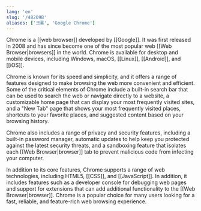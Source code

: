 ```yaml
---
lang: 'en'
slug: '/48209B'
aliases: ['크롬', 'Google Chrome']
---
```


Chrome is a [[web browser]] developed by [[Google]]. It was first released in 2008 and has since become one of the most popular web [[Web Browser|browsers]] in the world. Chrome is available for desktop and mobile devices, including Windows, macOS, [[Linux]], [[Android]], and [[iOS]].

Chrome is known for its speed and simplicity, and it offers a range of features designed to make browsing the web more convenient and efficient. Some of the critical elements of Chrome include a built-in search bar that can be used to search the web or navigate directly to a website, a customizable home page that can display your most frequently visited sites, and a "New Tab" page that shows your most frequently visited places, shortcuts to your favorite places, and suggested content based on your browsing history.

Chrome also includes a range of privacy and security features, including a built-in password manager, automatic updates to help keep you protected against the latest security threats, and a sandboxing feature that isolates each [[Web Browser|browser]] tab to prevent malicious code from infecting your computer.

In addition to its core features, Chrome supports a range of web technologies, including HTML5, [[CSS]], and [[JavaScript]]. In addition, it includes features such as a developer console for debugging web pages and support for extensions that can add additional functionality to the [[Web Browser|browser]]. Chrome is a popular choice for many users looking for a fast, reliable, and feature-rich web browsing experience.
